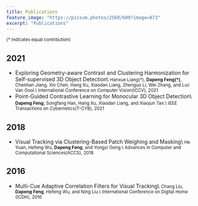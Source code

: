 ```yaml
---
title: Publications
feature_image: "https://picsum.photos/2560/600?image=873"
excerpt: "Publications"
---
```


<small>(\* indicates equal contribution)</small>

## 2021
- Exploring Geometry-aware Contrast and Clustering Harmonization for Self-supervised 3D Object Detection\\
<small>Hanxue Liang(\*), **Dapeng Feng(\*)**, Chenhan Jiang, Xin Chen, Hang Xu, Xiaodan Liang, Zhenguo Li, Wei Zhang, and Luc Van Gool.\\
International Conference on Computer Vision(ICCV), 2021</small>
- Point-Guided Contrastive Learning for Monocular 3D Object Detection\\
<small>**Dapeng Feng**, Songfang Han, Hang Xu, Xiaodan Liang, and Xiaojun Tan.\\
IEEE Transactions on Cybernetics(T-CYB), 2021</small>

## 2018
- Visual Tracking via Clustering-Based Patch Weighing and Masking\\
<small>He Yuan, Hefeng Wu, **Dapeng Feng**, and Yongyi Gong.\\
Advances in Computer and Computational Sciences(ACCS), 2018</small>

## 2016
- Multi-Cue Adaptive Correlation Filters for Visual Tracking\\
<small>Chang Liu, **Dapeng Feng**, Hefeng Wu, and Ning Liu.\\
International Conference on Digital Home (ICDH), 2016</small>
